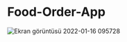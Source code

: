 # Food-Order-App
![Ekran görüntüsü 2022-01-16 095728](https://user-images.githubusercontent.com/48691866/149650540-8a4cf267-601a-49ef-bd2b-e0e868205226.png)

